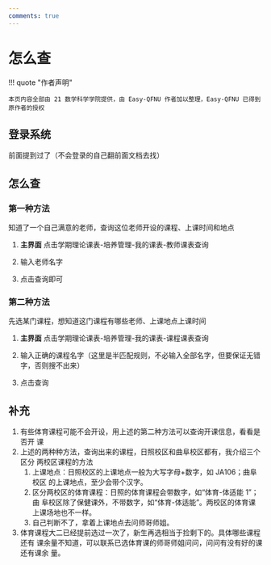 ```yaml
---
comments: true
---
```


# 怎么查

!!! quote "作者声明"

    本页内容全部由 21 数学科学学院提供，由 Easy-QFNU 作者加以整理，Easy-QFNU 已得到原作者的授权

## 登录系统

前面提到过了（不会登录的自己翻前面文档去找）

## 怎么查

### 第一种方法

知道了一个自己满意的老师，查询这位老师开设的课程、上课时间和地点

1. **主界面** 点击学期理论课表-培养管理-我的课表-教师课表查询

2. 输入老师名字

3. 点击查询即可

### 第二种方法

先选某门课程，想知道这门课程有哪些老师、上课地点上课时间

1. **主界面** 点击学期理论课表-培养管理-我的课表-课程课表查询

2. 输入正确的课程名字（这里是半匹配规则，不必输入全部名字，但要保证无错字，否则搜不出来）

3. 点击查询

## 补充

1. 有些体育课程可能不会开设，用上述的第二种方法可以查询开课信息，看看是否开
   课
2. 上述的两种种方法，查询出来的课程，日照校区和曲阜校区都有，我介绍三个区分
   两校区课程的方法
   1. 上课地点：日照校区的上课地点一般为大写字母+数字，如 JA106；曲阜校区
      的上课地点，至少会带个汉字。
   2. 区分两校区的体育课程：日照的体育课程会带数字，如“体育-体适能 1”；曲
      阜校区除了保健课外，不带数字，如“体育-体适能”。两校区的体育课上课场地也不一样。
   3. 自己判断不了，拿着上课地点去问师哥师姐。
3. 体育课程大二已经提前选过一次了，新生再选相当于捡剩下的。具体哪些课程还有
   课余量不知道，可以联系已选体育课的师哥师姐问问，问问有没有好的课还有课余
   量。
